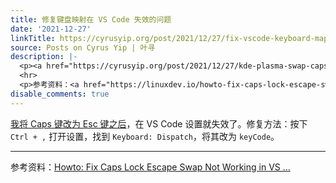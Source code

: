 ```yaml
---
title: 修复键盘映射在 VS Code 失效的问题
date: '2021-12-27'
linkTitle: https://cyrusyip.org/post/2021/12/27/fix-vscode-keyboard-mapping/
source: Posts on Cyrus Yip | 叶寻
description: |-
  <p><a href="https://cyrusyip.org/post/2021/12/27/kde-plasma-swap-caps-and-esc/">我将 Caps 键改为 Esc 键之后</a>，在 VS Code 设置就失效了。修复方法：按下 <code>Ctrl + ,</code> 打开设置，找到 <code>Keyboard: Dispatch</code>，将其改为 <code>keyCode</code>。</p>
  <hr>
  <p>参考资料：<a href="https://linuxdev.io/howto-fix-caps-lock-escape-swap-not-working-in-vs-code/">Howto: Fix Caps Lock Escape Swap Not Working in VS ...
disable_comments: true
---
```

<p><a href="https://cyrusyip.org/post/2021/12/27/kde-plasma-swap-caps-and-esc/">我将 Caps 键改为 Esc 键之后</a>，在 VS Code 设置就失效了。修复方法：按下 <code>Ctrl + ,</code> 打开设置，找到 <code>Keyboard: Dispatch</code>，将其改为 <code>keyCode</code>。</p>
<hr>
<p>参考资料：<a href="https://linuxdev.io/howto-fix-caps-lock-escape-swap-not-working-in-vs-code/">Howto: Fix Caps Lock Escape Swap Not Working in VS ...